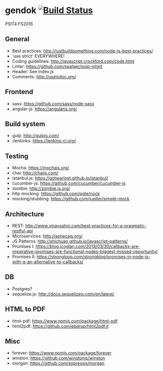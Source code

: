 gendok [![Build Status](http://srv-lab-t-838.zhaw.ch:8080/buildStatus/icon?job=gendok-test)](http://srv-lab-t-794.zhaw.ch:8080/job/gendok-test/)
============

PSIT4 FS2016

General
-------

- Best practices: http://justbuildsomething.com/node-js-best-practices/
- 'use strict' EVERYWHERE!
- Coding guidelines: http://javascript.crockford.com/code.html
- Linter: https://github.com/spalger/gulp-jshint
- Header: See index.js
- Comments: http://usejsdoc.org/

Frontend
--------

- sass: https://github.com/sass/node-sass
- angular-js: https://angularjs.org/


Build system
------------

- gulp: http://gulpjs.com/
- Jenkinks: https://jenkins-ci.org/

Testing
-------

- Mocha: https://mochajs.org/
- chai: http://chaijs.com/
- istanbul.js: https://gotwarlost.github.io/istanbul/
- cucumber-js: https://github.com/cucumber/cucumber-js
- zombie: http://zombie.js.org/
- http mocking: https://github.com/pgte/nock
- mocking/stubbing: https://github.com/jupiter/simple-mock

Architecture
------------

- REST: http://www.vinaysahni.com/best-practices-for-a-pragmatic-restful-api
- Microservices: http://senecajs.org/
- JS Patterns: http://shichuan.github.io/javascript-patterns/
- Promises I: https://blog.jcoglan.com/2013/03/30/callbacks-are-imperative-promises-are-functional-nodes-biggest-missed-opportunity/
- Promises II: https://strongloop.com/strongblog/promises-in-node-js-with-q-an-alternative-to-callbacks/

DB
---

- Postgres?
- sequelize.js: http://docs.sequelizejs.com/en/latest/

HTML to PDF
-----------

- html-pdf: https://www.npmjs.com/package/html-pdf
- html2pdf: https://github.com/ebdrup/html2pdf.it

Misc
----

- forever: https://www.npmjs.com/package/forever
- winston: https://github.com/winstonjs/winston
- morgan: https://github.com/expressjs/morgan
